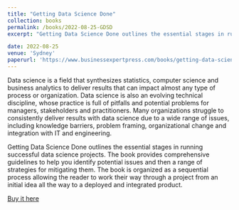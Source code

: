 ```yaml
---
title: "Getting Data Science Done"
collection: books
permalink: /books/2022-08-25-GDSD
excerpt: "Getting Data Science Done outlines the essential stages in running successful data science projects. The book provides comprehensive guidelines to help you plan and manage data science projects, communicate with clients, identify and mitigate issues, and finally deploy your solutions into production systems."

date: 2022-08-25
venue: 'Sydney'
paperurl: 'https://www.businessexpertpress.com/books/getting-data-science-done-managing-projects-from-ideas-to-products/'
---
```


Data science is a field that synthesizes statistics, computer science and business analytics to deliver results that can impact almost any type of process or organization. Data science is also an evolving technical discipline, whose practice is full of pitfalls and potential problems for managers, stakeholders and practitioners. Many organizations struggle to consistently deliver results with data science due to a wide range of issues, including knowledge barriers, problem framing, organizational change and integration with IT and engineering.

Getting Data Science Done outlines the essential stages in running successful data science projects. The book provides comprehensive guidelines to help you identify potential issues and then a range of strategies for mitigating them. The book is organized as a sequential process allowing the reader to work their way through a project from an initial idea all the way to a deployed and integrated product.

[Buy it here](https://www.businessexpertpress.com/books/getting-data-science-done-managing-projects-from-ideas-to-products/)


